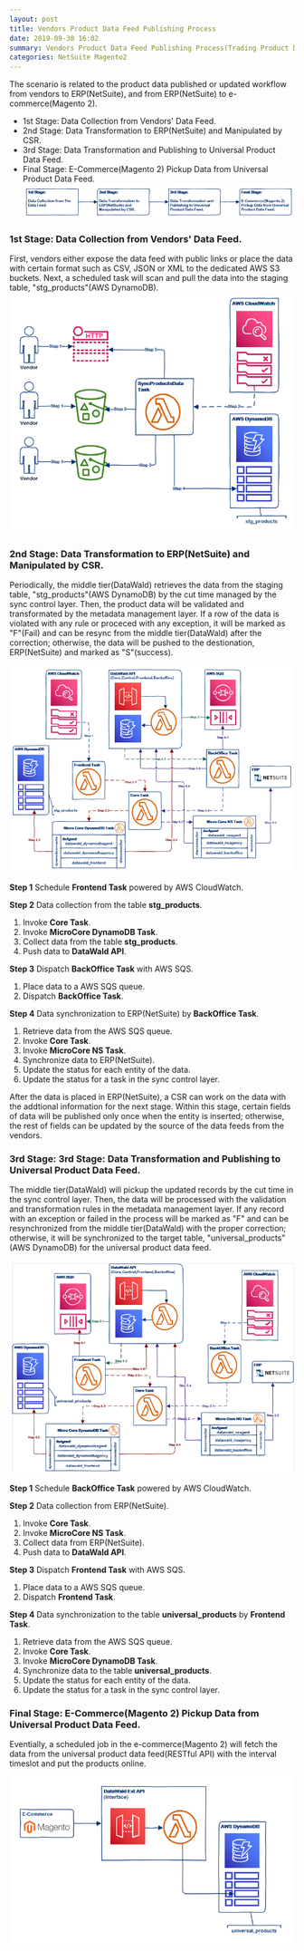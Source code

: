 ```yaml
---
layout: post
title: Vendors Product Data Feed Publishing Process
date: 2019-09-30 16:02
summary: Vendors Product Data Feed Publishing Process(Trading Product Data Service, Universal Product Data Feed).
categories: NetSuite Magento2
---
```


The scenario is related to the product data published or updated workflow from vendors to ERP(NetSuite), and from ERP(NetSuite) to e-commerce(Magento 2).
* 1st Stage: Data Collection from Vendors' Data Feed.  
* 2nd Stage: Data Transformation to ERP(NetSuite) and Manipulated by CSR. 
* 3rd Stage: Data Transformation and Publishing to Universal Product Data Feed.
* Final Stage: E-Commerce(Magento 2) Pickup Data from Universal Product Data Feed.  
![Stages](/images/2019-10-02_13-51-03.png)

### 1st Stage: Data Collection from Vendors' Data Feed.
First, vendors either expose the data feed with public links or place the data with certain format such as CSV, JSON or XML to the dedicated AWS S3 buckets.  Next, a scheduled task will scan and pull the data into the staging table, "stg_products"(AWS DynamoDB). 
![1st Stage](/images/2019-10-02_13-51-24.png)

### 2nd Stage: Data Transformation to ERP(NetSuite) and Manipulated by CSR.
Periodically, the middle tier(DataWald) retrieves the data from the staging table, "stg_products"(AWS DynamoDB) by the cut time managed by the sync control layer.  Then, the product data will be validated and transformated by the metadata management layer.  If a row of the data is violated with any rule or proceced with any exception, it will be marked as "F"(Fail) and can be resync from the middle tier(DataWald) after the correction; otherwise, the data will be pushed to the destionation, ERP(NetSuite) and marked as "S"(success). 

![2nd Stage](/images/2019-10-02_13-52-03.png)

**Step 1** Schedule **Frontend Task** powered by AWS CloudWatch.

**Step 2** Data collection from the table **stg_products**.
1. Invoke **Core Task**.
2. Invoke **MicroCore DynamoDB Task**.
3. Collect data from the table **stg_products**.
4. Push data to **DataWald API**.  

**Step 3** Dispatch **BackOffice Task** with AWS SQS.
1. Place data to a AWS SQS queue.
2. Dispatch **BackOffice Task**.

**Step 4** Data synchronization to ERP(NetSuite) by **BackOffice Task**.
1. Retrieve data from the AWS SQS queue.
2. Invoke **Core Task**.
3. Invoke **MicroCore NS Task**.
4. Synchronize data to ERP(NetSuite).
5. Update the status for each entity of the data.
6. Update the status for a task in the sync control layer.

After the data is placed in ERP(NetSuite), a CSR can work on the data with the addtional information for the next stage.  Within this stage, certain fields of data will be published only once when the entity is inserted; otherwise, the rest of fields can be updated by the source of the data feeds from the vendors.

### 3rd Stage: 3rd Stage: Data Transformation and Publishing to Universal Product Data Feed.
The middle tier(DataWald) will pickup the updated records by the cut time in the sync control layer.  Then, the data will be processed with the validation and transformation rules in the metadata management layer.  If any record with an exception or failed in the process will be marked as "F" and can be resynchronized from the middle tier(DataWald) with the proper correction; otherwise, it will be synchronized to the target table, "universal_products"(AWS DynamoDB) for the universal product data feed.

![3rd Stage](/images/2019-10-02_13-52-29.png)

**Step 1** Schedule **BackOffice Task** powered by AWS CloudWatch.

**Step 2** Data collection from ERP(NetSuite).
1. Invoke **Core Task**.
2. Invoke **MicroCore NS Task**.
3. Collect data from ERP(NetSuite).
4. Push data to **DataWald API**.  

**Step 3** Dispatch **Frontend Task** with AWS SQS.
1. Place data to a AWS SQS queue.
2. Dispatch **Frontend Task**.

**Step 4** Data synchronization to the table **universal_products** by **Frontend Task**.
1. Retrieve data from the AWS SQS queue.
2. Invoke **Core Task**.
3. Invoke **MicroCore DynamoDB Task**.
4. Synchronize data to the table **universal_products**.
5. Update the status for each entity of the data.
6. Update the status for a task in the sync control layer.

### Final Stage: E-Commerce(Magento 2) Pickup Data from Universal Product Data Feed.
Eventially, a scheduled job in the e-commerce(Magento 2) will fetch the data from the universal product data feed(RESTful API) with the interval timeslot and put the products online.

![Final Stage](/images/2019-10-02_13-52-47.png)
